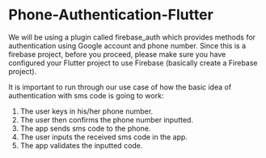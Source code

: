 # Phone-Authentication-Flutter



We will be using a plugin called firebase_auth which provides methods for authentication using Google account and phone number. Since this is a firebase project, before you proceed, please make sure you have configured your Flutter project to use Firebase (basically create a Firebase project).


It is important to run through our use case of how the basic idea of authentication with sms code is going to work:

1. The user keys in his/her phone number.
2. The user then confirms the phone number inputted.
3. The app sends sms code to the phone.
4. The user inputs the received sms code in the app.
5. The app validates the inputted code.

